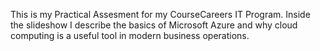 This is my Practical Assesment for my CourseCareers IT Program. Inside the slideshow I describe the basics of Microsoft Azure and why cloud computing is a useful tool in modern business operations.
